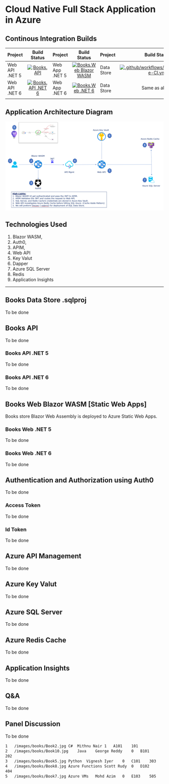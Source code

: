 # Cloud Native Full Stack Application in Azure

## Continous Integration Builds

| Project      | Build Status |  Project      | Build Status |   Project      | Build Status | 
| :---        |    :----:   |  :---        |    :----:   |   :---        |    :----:   | 
| Web API .NET 5  | [![Books.API](https://github.com/vishipayyallore/blazorwasm-apim-api-sql-redis/actions/workflows/Books.API-DotNet5-CI.yml/badge.svg)](https://github.com/vishipayyallore/blazorwasm-apim-api-sql-redis/actions/workflows/Books.API-CI.yml)     |  Web App  .NET 5 | [![Books.Web Blazor WASM](https://github.com/vishipayyallore/blazorwasm-apim-api-sql-redis/actions/workflows/Books.Web-DotNet5-CI.yml/badge.svg)](https://github.com/vishipayyallore/blazorwasm-apim-api-sql-redis/actions/workflows/Books.Web-CI.yml)        | Data Store | [![.github/workflows/BooksDataStore-CI.yml](https://github.com/vishipayyallore/blazorwasm-apim-api-sql-redis/actions/workflows/BooksDataStore-CI.yml/badge.svg)](https://github.com/vishipayyallore/blazorwasm-apim-api-sql-redis/actions/workflows/BooksDataStore-CI.yml)       | 
| Web API   .NET 6     |  [![Books.API .NET 6](https://github.com/vishipayyallore/blazorwasm-apim-api-sql-redis/actions/workflows/Books.API-DotNet6-CI.yml/badge.svg)](https://github.com/vishipayyallore/blazorwasm-apim-api-sql-redis/actions/workflows/Books.API-DotNet6-CI.yml)     |  Web App  .NET 6    |   [![Books.Web .NET 6](https://github.com/vishipayyallore/blazorwasm-apim-api-sql-redis/actions/workflows/Books.Web-DotNet6-CI.yml/badge.svg)](https://github.com/vishipayyallore/blazorwasm-apim-api-sql-redis/actions/workflows/Books.Web-DotNet6-CI.yml)    |  Data Store        |  Same as above     | 
|         |       |         |       |          |       | 

## Application Architecture Diagram

![Application Architecture](./documentation/images/ApplicationArchitecture.PNG "N-Tier Full Stack Application in Azure")



## Technologies Used

1. Blazor WASM, 
1. Auth0, 
1. APIM, 
1. Web API
1. Key Valut
1. Dapper 
1. Azure SQL Server 
1. Redis
1. Application Insights

---

## Books Data Store .sqlproj
To be done


## Books API
To be done

### Books API .NET 5
To be done

### Books API .NET 6
To be done


## Books Web Blazor WASM [Static Web Apps]
Books store Blazor Web Assembly is deployed to Azure Static Web Apps.

### Books Web .NET 5
To be done

### Books Web .NET 6
To be done


## Authentication and Authorization using Auth0
To be done

### Access Token
To be done

### Id Token
To be done


## Azure API Management
To be done


## Azure Key Valut
To be done


## Azure SQL Server
To be done


## Azure Redis Cache
To be done


## Application Insights
To be done


## Q&A
To be done


## Panel Discussion
To be done

```
1	/images/books/Book2.jpg	C#	Mithnu Nair	1	A101	101
2	/images/books/Book10.jpg	Java	George Reddy	0	B101	202
3	/images/books/Book5.jpg	Python	Vignesh Iyer	0	C101	303
4	/images/books/Book8.jpg	Azure Functions	Scott Rudy	0	D102	404
5	/images/books/Book7.jpg	Azure VMs	Mohd Azim	0	E103	505
```